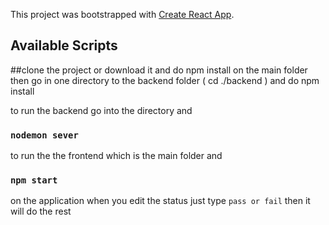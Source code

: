 This project was bootstrapped with [Create React App](https://github.com/facebook/create-react-app).

## Available Scripts

##clone the project or download it
and do npm install on the main folder then go in one directory to the backend folder ( cd ./backend ) and do npm install 

to run the backend go into the directory and
### `nodemon sever`

to run the the frontend which is the main folder and 
### `npm start`

on the application when you edit the status just type `pass or fail` then it will do the rest




